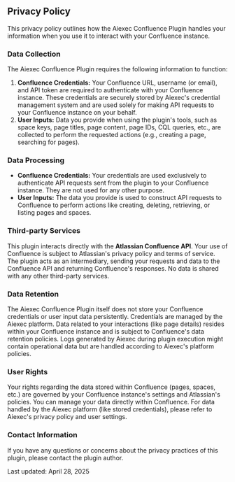 ## Privacy Policy

This privacy policy outlines how the Aiexec Confluence Plugin handles your information when you use it to interact with your Confluence instance.

### Data Collection

The Aiexec Confluence Plugin requires the following information to function:

1.  **Confluence Credentials:** Your Confluence URL, username (or email), and API token are required to authenticate with your Confluence instance. These credentials are securely stored by Aiexec's credential management system and are used solely for making API requests to your Confluence instance on your behalf.
2.  **User Inputs:** Data you provide when using the plugin's tools, such as space keys, page titles, page content, page IDs, CQL queries, etc., are collected to perform the requested actions (e.g., creating a page, searching for pages).

### Data Processing

-   **Confluence Credentials:** Your credentials are used exclusively to authenticate API requests sent from the plugin to your Confluence instance. They are not used for any other purpose.
-   **User Inputs:** The data you provide is used to construct API requests to Confluence to perform actions like creating, deleting, retrieving, or listing pages and spaces.

### Third-party Services

This plugin interacts directly with the **Atlassian Confluence API**. Your use of Confluence is subject to Atlassian's privacy policy and terms of service. The plugin acts as an intermediary, sending your requests and data to the Confluence API and returning Confluence's responses. No data is shared with any other third-party services.

### Data Retention

The Aiexec Confluence Plugin itself does not store your Confluence credentials or user input data persistently. Credentials are managed by the Aiexec platform. Data related to your interactions (like page details) resides within your Confluence instance and is subject to Confluence's data retention policies. Logs generated by Aiexec during plugin execution might contain operational data but are handled according to Aiexec's platform policies.

### User Rights

Your rights regarding the data stored within Confluence (pages, spaces, etc.) are governed by your Confluence instance's settings and Atlassian's policies. You can manage your data directly within Confluence. For data handled by the Aiexec platform (like stored credentials), please refer to Aiexec's privacy policy and user settings.

### Contact Information

If you have any questions or concerns about the privacy practices of this plugin, please contact the plugin author.

Last updated: April 28, 2025
